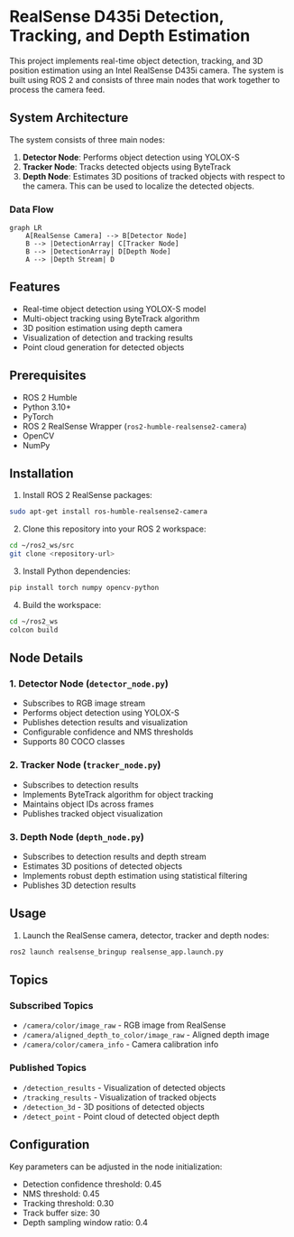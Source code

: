 # RealSense D435i Detection, Tracking, and Depth Estimation

This project implements real-time object detection, tracking, and 3D position estimation using an Intel RealSense D435i camera. The system is built using ROS 2 and consists of three main nodes that work together to process the camera feed.

## System Architecture

The system consists of three main nodes:

1. **Detector Node**: Performs object detection using YOLOX-S
2. **Tracker Node**: Tracks detected objects using ByteTrack
3. **Depth Node**: Estimates 3D positions of tracked objects with respect to the camera. This can be used to localize the detected objects.

### Data Flow

```mermaid
graph LR
    A[RealSense Camera] --> B[Detector Node]
    B --> |DetectionArray| C[Tracker Node]
    B --> |DetectionArray| D[Depth Node]
    A --> |Depth Stream| D
```

## Features

- Real-time object detection using YOLOX-S model
- Multi-object tracking using ByteTrack algorithm
- 3D position estimation using depth camera
- Visualization of detection and tracking results
- Point cloud generation for detected objects

## Prerequisites

- ROS 2 Humble
- Python 3.10+
- PyTorch
- ROS 2 RealSense Wrapper (`ros2-humble-realsense2-camera`)
- OpenCV
- NumPy

## Installation

1. Install ROS 2 RealSense packages:

```bash
sudo apt-get install ros-humble-realsense2-camera
```

2. Clone this repository into your ROS 2 workspace:

```bash
cd ~/ros2_ws/src
git clone <repository-url>
```

3. Install Python dependencies:

```bash
pip install torch numpy opencv-python
```

4. Build the workspace:

```bash
cd ~/ros2_ws
colcon build
```

## Node Details

### 1. Detector Node (`detector_node.py`)

- Subscribes to RGB image stream
- Performs object detection using YOLOX-S
- Publishes detection results and visualization
- Configurable confidence and NMS thresholds
- Supports 80 COCO classes

### 2. Tracker Node (`tracker_node.py`)

- Subscribes to detection results
- Implements ByteTrack algorithm for object tracking
- Maintains object IDs across frames
- Publishes tracked object visualization

### 3. Depth Node (`depth_node.py`)

- Subscribes to detection results and depth stream
- Estimates 3D positions of detected objects
- Implements robust depth estimation using statistical filtering
- Publishes 3D detection results

## Usage

1. Launch the RealSense camera, detector, tracker and depth nodes:

```bash
ros2 launch realsense_bringup realsense_app.launch.py
```

## Topics

### Subscribed Topics

- `/camera/color/image_raw` - RGB image from RealSense
- `/camera/aligned_depth_to_color/image_raw` - Aligned depth image
- `/camera/color/camera_info` - Camera calibration info

### Published Topics

- `/detection_results` - Visualization of detected objects
- `/tracking_results` - Visualization of tracked objects
- `/detection_3d` - 3D positions of detected objects
- `/detect_point` - Point cloud of detected object depth

## Configuration

Key parameters can be adjusted in the node initialization:

- Detection confidence threshold: 0.45
- NMS threshold: 0.45
- Tracking threshold: 0.30
- Track buffer size: 30
- Depth sampling window ratio: 0.4
